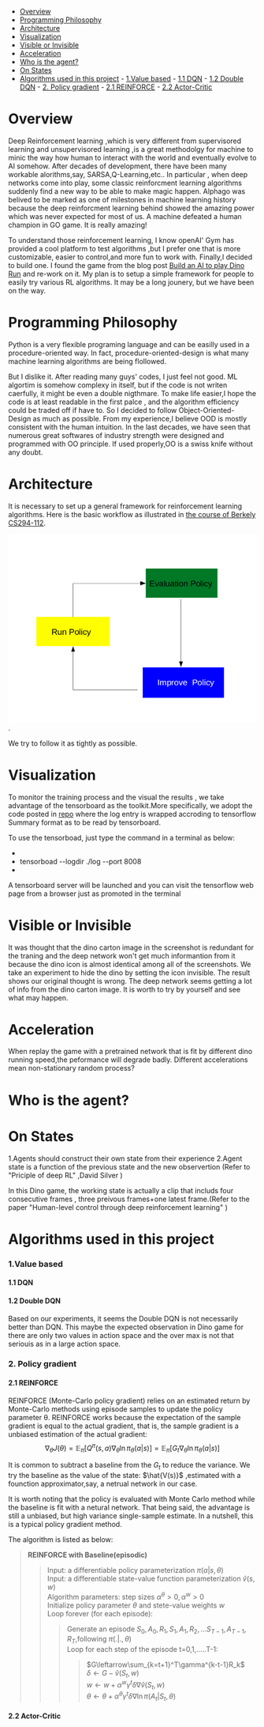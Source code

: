 
- [Overview](#overview)
- [Programming Philosophy](#programming-philosophy)
- [Architecture](#architecture)
- [Visualization](#visualization)
- [Visible or Invisible](#visible-or-invisible)
- [Acceleration](#acceleration)
- [Who is the agent?](#who-is-the-agent)
- [On States](#on-states)
- [Algorithms used in this project](#algorithms-used-in-this-project)
        - [1.Value based](#1value-based)
            - [1.1 DQN](#11-dqn)
            - [1.2 Double DQN](#12-double-dqn)
        - [2. Policy gradient](#2-policy-gradient)
            - [2.1 REINFORCE](#21-reinforce)
            - [2.2 Actor-Critic](#22-actor-critic)


# Overview
Deep Reinforcement learning ,which is very different from supervisored 
learning and unsupervisored learning ,is a great methodolgy for machine
to minic the way how human to interact with the world and  eventually 
evolve to AI somehow. After decades of development, there have been
many workable alorithms,say, SARSA,Q-Learning,etc.. In particular ,
when deep networks come into play, some classic reinforcment learning 
algorithms suddenly find a new way to be able to make magic happen.
Alphago was belived to be marked as one of milestones in machine learning
history because the deep reinforcment learning behind showed the amazing 
power which was never expected for most of us. A machine defeated a 
human champion in GO game. It is really amazing!

To understand those reinforcement learning, I know openAI' Gym  has provided
a cool platform to test algorithms ,but I prefer one that is more customizable,
easier to control,and more fun to work with. Finally,I decided to build one.
I found the game from the blog post [Build an AI to play Dino Run](https://blog.paperspace.com/dino-run/) and re-work on it. My plan is to setup
a simple framework for people to easily try various RL algorithms. It may be 
a long jounery, but we have been on the way.  



# Programming Philosophy 
Python is a very flexible programing language and can be easilly used in a 
procedure-oriented way. In fact, procedure-oriented-design is what many 
machine learning algorithms are being flollowed. 

But I dislike it. After reading many guys' codes, I just feel not good. 
ML algortim is somehow complexy in itself, but if the code is not writen 
caerfully, it might be even a double nigthmare. To make life easier,I hope the code is at least readable in the first palce , and the algorithm efficiency could be traded off if have to. So I decided to follow Object-Oriented-Design as much as possible. From my experience,I believe OOD is mostly  consistent with the human intuition. In the last decades, we have seen that numerous great softwares of industry strength were designed and programmed with OO principle. If used properly,OO is a swiss knife without any doubt. 

# Architecture 
It is necessary to set up a general framework for reinforcement learning algorithms. Here is the basic workflow as illustrated in [the course of  Berkely CS294-112](http://rail.eecs.berkeley.edu/deeprlcourse/).  

![RL algorithm framework diagram](images/framework.png). 

We try to follow it as tightly as possible.


# Visualization 
To monitor the training process and the visual the results , we take advantage of 
the tensorboard as the toolkit.More specifically, we adopt the code posted in [repo](https://github.com/yunjey/pytorch-tutorial/tree/master/tutorials/04-utils/tensorboard) 
where the log entry is wrapped accroding to tensorflow Summary format as to be read by 
tensorboard. 

To use the tensorboad, just type the command in a terminal as below:

*
*    tensorboad --logdir ./log  --port 8008 
*

A tensorboard server will be launched and you can visit the tensorflow web page from a 
browser just as promoted in the terminal



# Visible or Invisible
It was thought that the dino carton image in the screenshot is  redundant for the traning and 
the deep network won't get much informantion from it because the dino icon is almost identical 
among all of the screenshots. We take an experiment to hide the dino by setting the icon invisible.
The result shows our original thought is wrong. The deep network seems getting  a lot of info 
from the dino carton image. It is worth to try by yourself and see what may happen.


# Acceleration 
When replay the game with  a pretrained network that is fit  by different dino running speed,the
peformance will degrade badly. Different accelerations mean non-stationary random process?



# Who is the agent? 

# On States
1.Agents should construct their own state from their experience
2.Agent state is a function of the previous state and the new observertion 
(Refer to "Priciple of deep RL" ,David Silver )

In this Dino game, the working state is actually a clip that includs four 
consecutive frames , three preivous frames+one latest frame.(Refer to 
the paper "Human-level control through deep reinforcement learning" )

# Algorithms used in this project 

###  1.Value based

####  1.1 DQN  ####
####  1.2 Double DQN ####


Based on our experiments, it seems the Double DQN is not necessarily better than DQN. This maybe the expected observation in Dino game for there are only two values in action space and the over max is not that seriouis as in a large action space.


### 2. Policy gradient 

#### 2.1  REINFORCE  ####
REINFORCE (Monte-Carlo policy gradient) relies on an estimated return by Monte-Carlo methods using episode samples to update the policy parameter θ. REINFORCE works because the expectation of the sample gradient is equal to the actual gradient, that is, the sample gradient is a unbiased estimation of the actual gradient:
$$\nabla_\theta J(\theta)= \mathbb{E}_\pi[Q^\pi(s, a) \nabla_\theta \ln \pi_\theta(a \vert s)] = \mathbb{E}_\pi[G_t\nabla_\theta \ln \pi_\theta(a \vert s)]$$   

It is common to subtract a baseline from the $G_t$ to reduce the variance. We try the baseline as the value of the state: $\hat{V(s)}$ ,estimated with a founction approximator,say, a netrual network in our case.

It is worth noting that the policy is evaluated with Monte Carlo method while the baseline is fit with a netural network. That being said, the advantage is still a unbiased, but high variance single-sample estimate.  In a nutshell, this is a typical policy gradient method. 

The algorithm is listed as below:  


>**REINFORCE with Baseline(episodic)**  
> 
>> Input: a  differentiable policy parameterization $\pi(a \vert s,\theta)$  
   Input: a  differentiable state-value function parameterization $\hat{v}(s,w)$  
   Algorithm parameters: step sizes $\alpha^\theta >0,\alpha^w >0$  
   Initialize  policy parameter $\theta$ and stete-value weights $w$  
   Loop forever (for each episode):
>>>Generate an episode $S_0,A_0,R_1,S_1,A_1,R_2,...S_{T-1},A_{T-1},R_T$,following $\pi     (.\vert.,\theta)$  
   Loop for each step of the episode t=0,1,.....T-1:
>>>>$G\leftarrow\sum_{k=t+1}^T\gamma^{k-t-1}R_k$  
    $\delta\leftarrow G-\hat{v}(S_t,w)$  
    $w\leftarrow w+\alpha^w\gamma^t\delta\nabla\hat{v}(S_t,w)$  
    $\theta\leftarrow\theta+\alpha^\theta\gamma^t\delta\nabla\ln\pi(A_t|S_t,\theta)$     
    
  

#### 2.2 Actor-Critic ####


   

